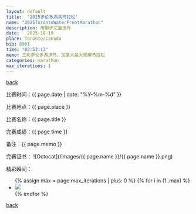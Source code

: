 ```yaml
---
layout: default
title:  "2025多伦多湖滨马拉松"
name: "2025TorontoWaterFrontMarathon"
description: 用脚步丈量世界
date:   2025-10-19
place: Toronto/Canada
bib: 8961
time: "02:53:13"
memo: 三刷多伦多湖滨马，加拿大最大规模马拉松
categories: marathon
max_iterations: 1
---
```

[back](/marathon)

比赛时间：{{ page.date | date: "%Y-%m-%d" }}

比赛地点：{{ page.place }}

比赛名称：{{ page.title }}

完赛成绩：{{ page.time }}

备注：{{ page.memo }}

完赛证书：
![Octocat](/images/{{ page.name }}/{{ page.name }}.png)

精彩瞬间：
<ul>
{% assign max = page.max_iterations | plus: 0 %}
{% for i in (1..max) %}
    <li><img src="/images/{{ page.name }}/{{ page.name }}-{{ i }}.jpeg"></li>
{% endfor %}
</ul>

[back](/marathon)
